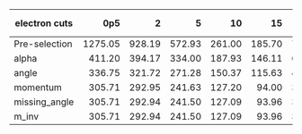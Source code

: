 |electron cuts|0p5|2|5|10|15|25|2f-mutau|2f-e|4f-2mutau2l|4f-2e2l|4f-2mutau2q|4f-2e2q|
|---|--:|--:|--:|--:|--:|--:|--:|--:|--:|--:|--:|--:|
|Pre-selection|1275.05|928.19|572.93|261.00|185.70|71.14|4314.84|434301.71|105.54|181.16|0.00|181.16|
|alpha|411.20|394.17|334.00|187.93|146.11|60.10|298.89|5152.82|28.31|58.40|0.00|58.40|
|angle|336.75|321.72|271.28|150.37|115.63|46.74|250.93|1580.36|16.93|35.91|0.00|35.91|
|momentum|305.71|292.95|241.63|127.20|94.00|30.47|1.39|1219.66|11.64|25.22|0.00|25.22|
|missing_angle|305.71|292.94|241.50|127.09|93.96|30.46|1.39|1217.77|11.60|25.19|0.00|25.19|
|m_inv|305.71|292.94|241.50|127.09|93.96|30.46|1.39|1217.77|11.60|25.19|0.00|25.19|
